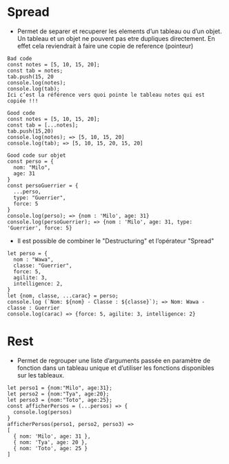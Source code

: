 # Spread

* Permet de separer et recuperer les elements d’un tableau ou d’un objet.
Un tableau et un objet ne pouvent pas etre dupliques directement. En effet cela reviendrait à faire une copie de reference (pointeur)
```
Bad code
const notes = [5, 10, 15, 20];
const tab = notes;
tab.push(15, 20
console.log(notes);
console.log(tab);
Ici c’est la référence vers quoi pointe le tableau notes qui est copiée !!!
```

```
Good code
const notes = [5, 10, 15, 20];
const tab = [...notes];
tab.push(15,20)
console.log(notes); => [5, 10, 15, 20]
console.log(tab); => [5, 10, 15, 20, 15, 20]
```

```
Good code sur objet
const perso = {
  nom: "Milo",
  age: 31
}
const persoGuerrier = {
  ...perso,
  type: "Guerrier",
  force: 5
}
console.log(perso); => {nom : 'Milo', age: 31}
console.log(persoGuerrier); => {nom : 'Milo', age: 31, type: 'Guerrier', force: 5}
```

* Il est possible de combiner le "Destructuring" et l’opérateur "Spread"
```
let perso = {
  nom : "Wawa",
  classe: "Guerrier",
  force: 5,
  agilite: 3,
  intelligence: 2,
}
let {nom, classe, ...carac} = perso;
console.log (`Nom: ${nom} - Classe : ${classe}`); => Nom: Wawa - classe : Guerrier
console.log(carac) => {force: 5, agilite: 3, intelligence: 2}
```

# Rest

* Permet de regrouper une liste d’arguments passée en paramètre de fonction dans un tableau unique et d’utiliser les fonctions disponibles sur les tableaux.
```
let perso1 = {nom:"Milo", age:31};
let perso2 = {nom:"Tya", age:20};
let perso3 = {nom:"Toto", age:25};
const afficherPersos = (...persos) => {
  console.log(persos)
}
afficherPersos(perso1, perso2, perso3) => 
[
  { nom: 'Milo', age: 31 },
  { nom: 'Tya', age: 20 },
  { nom: 'Toto', age: 25 }
]
```
